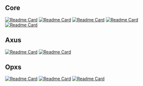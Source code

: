## Core
[![Readme Card](https://github-readme-stats.vercel.app/api/pin/?username=omnius-labs&repo=core-rs&theme=transparent)](https://github.com/omnius-labs/core-rs)
[![Readme Card](https://github-readme-stats.vercel.app/api/pin/?username=omnius-labs&repo=core-cs&theme=transparent)](https://github.com/omnius-labs/core-cs)
[![Readme Card](https://github-readme-stats.vercel.app/api/pin/?username=omnius-labs&repo=core-swift&theme=transparent)](https://github.com/omnius-labs/core-swift)
[![Readme Card](https://github-readme-stats.vercel.app/api/pin/?username=omnius-labs&repo=core-go&theme=transparent)](https://github.com/omnius-labs/core-go)
[![Readme Card](https://github-readme-stats.vercel.app/api/pin/?username=omnius-labs&repo=core-scala&theme=transparent)](https://github.com/omnius-labs/core-scala)

## Axus
[![Readme Card](https://github-readme-stats.vercel.app/api/pin/?username=omnius-labs&repo=axus-daemon-rs&theme=transparent)](https://github.com/omnius-labs/axus-daemon-rs)
[![Readme Card](https://github-readme-stats.vercel.app/api/pin/?username=omnius-labs&repo=axus-ui-desktop-cs&theme=transparent)](https://github.com/omnius-labs/axus-ui-desktop-cs)

## Opxs
[![Readme Card](https://github-readme-stats.vercel.app/api/pin/?username=omnius-labs&repo=opxs-apps-rs&theme=transparent)](https://github.com/omnius-labs/opxs-apps-rs)
[![Readme Card](https://github-readme-stats.vercel.app/api/pin/?username=omnius-labs&repo=opxs-web-ts&theme=transparent)](https://github.com/omnius-labs/opxs-web-ts)
[![Readme Card](https://github-readme-stats.vercel.app/api/pin/?username=omnius-labs&repo=opxs-infra&theme=transparent)](https://github.com/omnius-labs/opxs-infra)
